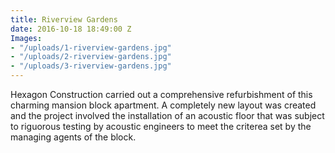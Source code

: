 ```yaml
---
title: Riverview Gardens
date: 2016-10-18 18:49:00 Z
Images:
- "/uploads/1-riverview-gardens.jpg"
- "/uploads/2-riverview-gardens.jpg"
- "/uploads/3-riverview-gardens.jpg"
---
```


Hexagon Construction carried out a comprehensive refurbishment of this charming mansion block apartment. A completely new layout was created and the project involved the installation of an acoustic floor that was subject to riguorous testing by acoustic engineers to meet the criterea set by the managing agents of the block.